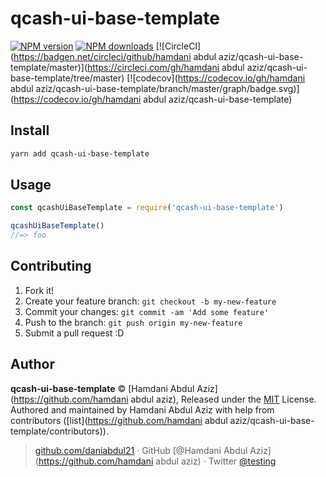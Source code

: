 # qcash-ui-base-template

[![NPM version](https://badgen.net/npm/v/qcash-ui-base-template)](https://npmjs.com/package/qcash-ui-base-template) [![NPM downloads](https://badgen.net/npm/dm/qcash-ui-base-template)](https://npmjs.com/package/qcash-ui-base-template) [![CircleCI](https://badgen.net/circleci/github/hamdani abdul aziz/qcash-ui-base-template/master)](https://circleci.com/gh/hamdani abdul aziz/qcash-ui-base-template/tree/master) [![codecov](https://codecov.io/gh/hamdani abdul aziz/qcash-ui-base-template/branch/master/graph/badge.svg)](https://codecov.io/gh/hamdani abdul aziz/qcash-ui-base-template)

## Install

```bash
yarn add qcash-ui-base-template
```

## Usage

```js
const qcashUiBaseTemplate = require('qcash-ui-base-template')

qcashUiBaseTemplate()
//=> foo
```

## Contributing

1. Fork it!
2. Create your feature branch: `git checkout -b my-new-feature`
3. Commit your changes: `git commit -am 'Add some feature'`
4. Push to the branch: `git push origin my-new-feature`
5. Submit a pull request :D

## Author

**qcash-ui-base-template** © [Hamdani Abdul Aziz](https://github.com/hamdani abdul aziz), Released under the [MIT](./LICENSE) License.<br>
Authored and maintained by Hamdani Abdul Aziz with help from contributors ([list](https://github.com/hamdani abdul aziz/qcash-ui-base-template/contributors)).

> [github.com/daniabdul21](https://github.com/daniabdul21) · GitHub [@Hamdani Abdul Aziz](https://github.com/hamdani abdul aziz) · Twitter [@testing](https://twitter.com/testing)
